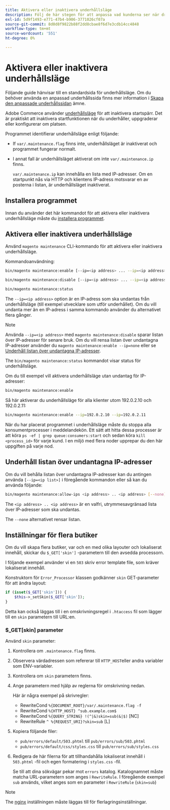 ```yaml
---
title: Aktivera eller inaktivera underhållsläge
description: Följ de här stegen för att anpassa vad kunderna ser när driftsättningen av Adobe Commerce eller Magento Open Source är nere för underhåll.
exl-id: 5d9f1493-e771-47b4-b906-3771026cf07a
source-git-commit: 8d0d8f9822b88f2dd8cbae8f6d7e3cdb14cc4848
workflow-type: tm+mt
source-wordcount: '551'
ht-degree: 0%

---
```


# Aktivera eller inaktivera underhållsläge

Följande guide hänvisar till en standardsida för underhållsläge. Om du behöver använda en anpassad underhållssida finns mer information i [Skapa den anpassade underhållssidan](../../upgrade/troubleshooting/maintenance-mode-options.md) ämne.

Adobe Commerce använder [underhållsläge](../../configuration/bootstrap/application-modes.md#maintenance-mode) för att inaktivera startspärr. Det är praktiskt att inaktivera startfunktionen när du underhåller, uppgraderar eller konfigurerar om platsen.

Programmet identifierar underhållsläge enligt följande:

* If `var/.maintenance.flag` finns inte, underhållsläget är inaktiverat och programmet fungerar normalt.
* I annat fall är underhållsläget aktiverat om inte `var/.maintenance.ip` finns.

  `var/.maintenance.ip` kan innehålla en lista med IP-adresser. Om en startpunkt nås via HTTP och klientens IP-adress motsvarar en av posterna i listan, är underhållsläget inaktiverat.

## Installera programmet

Innan du använder det här kommandot för att aktivera eller inaktivera underhållsläge måste du [installera programmet](../advanced.md).

## Aktivera eller inaktivera underhållsläge

Använd `magento maintenance` CLI-kommando för att aktivera eller inaktivera underhållsläge.

Kommandoanvändning:

```bash
bin/magento maintenance:enable [--ip=<ip address> ... --ip=<ip address>] | [ip=none]
```

```bash
bin/magento maintenance:disable [--ip=<ip address> ... --ip=<ip address>] | [ip=none]
```

```bash
bin/magento maintenance:status
```

The `--ip=<ip address>` option är en IP-adress som ska undantas från underhållsläge (till exempel utvecklare som utför underhållet). Om du vill undanta mer än en IP-adress i samma kommando använder du alternativet flera gånger.

>[!NOTE]
>
>Använda `--ip=<ip address>` med `magento maintenance:disable` sparar listan över IP-adresser för senare bruk. Om du vill rensa listan över undantagna IP-adresser använder du `magento maintenance:enable --ip=none` eller se [Underhåll listan över undantagna IP-adresser](#maintain-the-list-of-exempt-ip-addresses).

The `bin/magento maintenance:status` kommandot visar status för underhållsläge.

Om du till exempel vill aktivera underhållsläge utan undantag för IP-adresser:

```bash
bin/magento maintenance:enable
```

Så här aktiverar du underhållsläge för alla klienter utom 192.0.2.10 och 192.0.2.11:

```bash
bin/magento maintenance:enable --ip=192.0.2.10 --ip=192.0.2.11
```

När du har placerat programmet i underhållsläge måste du stoppa alla konsumentprocesser i meddelandekön.
Ett sätt att hitta dessa processer är att köra `ps -ef | grep queue:consumers:start` och sedan köra `kill <process_id>` för varje kund. I en miljö med flera noder upprepar du den här uppgiften på varje nod.

## Underhåll listan över undantagna IP-adresser

Om du vill behålla listan över undantagna IP-adresser kan du antingen använda `[--ip=<ip list>]` i föregående kommandon eller så kan du använda följande:

```bash
bin/magento maintenance:allow-ips <ip address> .. <ip address> [--none]
```

The `<ip address> .. <ip address>` är en valfri, utrymmesavgränsad lista över IP-adresser som ska undantas.

The `--none` alternativet rensar listan.

## Inställningar för flera butiker

<!-- To set up multiple stores, each with a different layout and localized content, create a skin for each and put it into `pub/errors/{name}` where `{name}` is the store code. To distinguish between stores and websites with the same instance, use `pub/errors/{type}-{name}` where `{type}` is either `store` or `website` and matches the `MAGE_RUN_TYPE` in your server configuration. Another option is to pass the `$_GET['skin']` parameter to the intended processor. This method requires a specific configuration on your server. -->
<!-- Replace the line below with the commented text after https://github.com/magento/magento2/pull/35095 is merged. -->

Om du vill skapa flera butiker, var och en med olika layouter och lokaliserat innehåll, skickar du `$_GET['skin']` -parametern till den avsedda processorn.

I följande exempel använder vi en `503` skriv error template file, som kräver lokaliserat innehåll.

Konstruktorn för `Error_Processor` klassen godkänner `skin` GET-parameter för att ändra layout:

```php
if (isset($_GET['skin'])) {
    $this->_setSkin($_GET['skin']);
}
```

Detta kan också läggas till i en omskrivningsregel i `.htaccess` fil som lägger till en `skin` parametern till URL:en.

### $_GET[skin] parameter

Använd `skin` parameter:

1. Kontrollera om `.maintenance.flag` finns.
1. Observera värdadressen som refererar till `HTTP_HOST`eller andra variabler som ENV-variabler.
1. Kontrollera om `skin` parametern finns.
1. Ange parametern med hjälp av reglerna för omskrivning nedan.

   Här är några exempel på skrivregler:

   * RewriteCond `%{DOCUMENT_ROOT}/var/.maintenance.flag -f`
   * RewriteCond `%{HTTP_HOST} ^sub.example.com$`
   * RewriteCond `%{QUERY_STRING} !(^|&)skin=sub(&|$)` [NC]
   * RewriteRule `^ %{REQUEST_URI}?skin=sub` [L]

1. Kopiera följande filer:

   * `pub/errors/default/503.phtml` till `pub/errors/sub/503.phtml`
   * `pub/errors/default/css/styles.css` till `pub/errors/sub/styles.css`

1. Redigera de här filerna för att tillhandahålla lokaliserat innehåll i `503.phtml` -fil och egen formatering i `styles.css` -fil.

   Se till att dina sökvägar pekar mot `errors` katalog. Katalognamnet måste matcha URL-parametern som anges i `RewriteRule`. I föregående exempel `sub` används, vilket anges som en parameter i `RewriteRule` (`skin=sub`)

>[!NOTE]
>
>The [nginx](../../configuration/multi-sites/ms-nginx.md) inställningen måste läggas till för flerlagringsinställningar.
